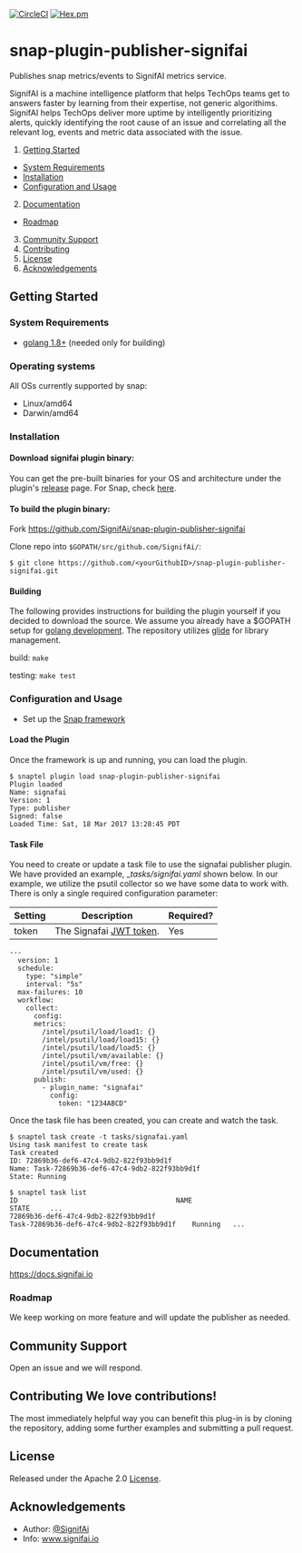 [![CircleCI](https://img.shields.io/circleci/project/github/RedSparr0w/node-csgo-parser.svg)](https://circleci.com/gh/SignifAi/snap-plugin-publisher-signifai)
[![Hex.pm](https://img.shields.io/hexpm/l/plug.svg)](https://github.com/SignifAi/snap-plugin-publisher-signifai/blob/master/LICENSE)


# snap-plugin-publisher-signifai
Publishes snap metrics/events to SignifAI metrics service.

SignifAI is a machine intelligence platform that helps TechOps teams get to answers faster by learning from their expertise, not generic algorithims. SignifAI helps TechOps deliver more uptime by intelligently prioritizing alerts, quickly identifying the root cause of an issue and correlating all the relevant log, events and metric data associated with the issue.


1. [Getting Started](#getting-started)
  * [System Requirements](#system-requirements)
  * [Installation](#installation)
  * [Configuration and Usage](#configuration-and-usage)
2. [Documentation](#documentation)
  * [Roadmap](#roadmap)
3. [Community Support](#community-support)
4. [Contributing](#contributing)
5. [License](#license-and-authors)
6. [Acknowledgements](#acknowledgements)

## Getting Started
### System Requirements 
* [golang 1.8+](https://golang.org/dl/) (needed only for building)

### Operating systems
All OSs currently supported by snap:
* Linux/amd64
* Darwin/amd64

### Installation
#### Download signifai plugin binary:
You can get the pre-built binaries for your OS and architecture under the plugin's [release](https://github.com/SignifAi/snap-plugin-publisher-signifai/releases) page.  For Snap, check [here](https://github.com/intelsdi-x/snap/releases).


#### To build the plugin binary:
Fork https://github.com/SignifAi/snap-plugin-publisher-signifai

Clone repo into `$GOPATH/src/github.com/SignifAi/`:

```
$ git clone https://github.com/<yourGithubID>/snap-plugin-publisher-signifai.git
```


#### Building
The following provides instructions for building the plugin yourself if
you decided to download the source. We assume you already have a $GOPATH
setup for [golang development](https://golang.org/doc/code.html). The
repository utilizes [glide](https://github.com/Masterminds/glide) for
library management.

build:
  ```make```

testing:
  ```make test```

### Configuration and Usage
* Set up the [Snap framework](https://github.com/intelsdi-x/snap/blob/master/README.md#getting-started)

#### Load the Plugin
Once the framework is up and running, you can load the plugin.
```
$ snaptel plugin load snap-plugin-publisher-signifai
Plugin loaded
Name: signafai
Version: 1
Type: publisher
Signed: false
Loaded Time: Sat, 18 Mar 2017 13:28:45 PDT
```

#### Task File
You need to create or update a task file to use the signafai publisher
plugin. We have provided an example, __tasks/signifai.yaml_ shown below. In
our example, we utilize the psutil collector so we have some data to
work with. There is only a single required configuration parameter:

Setting|Description|Required?|
|-------|-----------|---------|
|token|The Signafai [JWT token](https://docs.signifai.io/docs/jwt-authentication).|Yes|


```
---
  version: 1
  schedule:
    type: "simple"
    interval: "5s"
  max-failures: 10
  workflow:
    collect:
      config:
      metrics:
        /intel/psutil/load/load1: {} 
        /intel/psutil/load/load15: {}
        /intel/psutil/load/load5: {}
        /intel/psutil/vm/available: {}
        /intel/psutil/vm/free: {}
        /intel/psutil/vm/used: {}
      publish:
        - plugin_name: "signafai"
          config:
            token: "1234ABCD"
```

Once the task file has been created, you can create and watch the task.
```
$ snaptel task create -t tasks/signafai.yaml
Using task manifest to create task
Task created
ID: 72869b36-def6-47c4-9db2-822f93bb9d1f
Name: Task-72869b36-def6-47c4-9db2-822f93bb9d1f
State: Running

$ snaptel task list
ID                                       NAME
STATE     ...
72869b36-def6-47c4-9db2-822f93bb9d1f
Task-72869b36-def6-47c4-9db2-822f93bb9d1f    Running   ...
```

## Documentation

https://docs.signifai.io

### Roadmap

We keep working on more feature and will update the publisher as needed.

## Community Support

Open an issue and we will respond.

## Contributing We love contributions!

The most immediately helpful way you can benefit this plug-in is by cloning the repository, adding some further examples and submitting a pull request.

## License
Released under the Apache 2.0 [License](LICENSE).

## Acknowledgements
* Author: [@SignifAi](https://github.com/SignifAi/)
* Info: www.signifai.io
